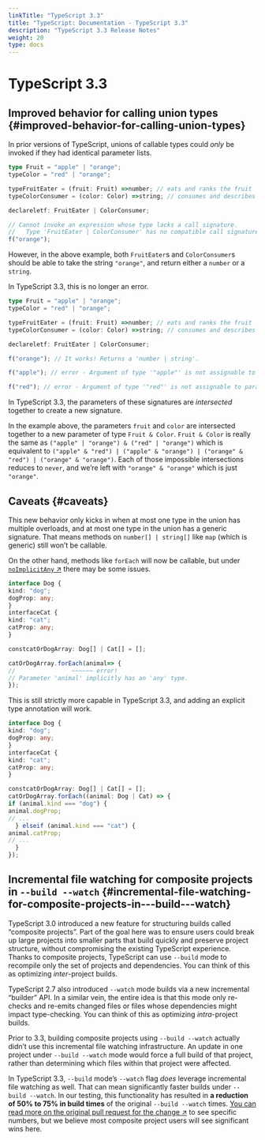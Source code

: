 ```yaml
---
linkTitle: "TypeScript 3.3"
title: "TypeScript: Documentation - TypeScript 3.3"
description: "TypeScript 3.3 Release Notes"
weight: 20
type: docs
---
```


# TypeScript 3.3

## Improved behavior for calling union types {#improved-behavior-for-calling-union-types}

In prior versions of TypeScript, unions of callable types could *only* be invoked if they had identical parameter lists.

```ts
type Fruit = "apple" | "orange";
typeColor = "red" | "orange";

typeFruitEater = (fruit: Fruit) =>number; // eats and ranks the fruit
typeColorConsumer = (color: Color) =>string; // consumes and describes the colors

declareletf: FruitEater | ColorConsumer;

// Cannot invoke an expression whose type lacks a call signature.
//   Type 'FruitEater | ColorConsumer' has no compatible call signatures.ts(2349)
f("orange");
```

However, in the above example, both `FruitEater`s and `ColorConsumer`s should be able to take the string `"orange"`, and return either a `number` or a `string`.

In TypeScript 3.3, this is no longer an error.

```ts
type Fruit = "apple" | "orange";
typeColor = "red" | "orange";

typeFruitEater = (fruit: Fruit) =>number; // eats and ranks the fruit
typeColorConsumer = (color: Color) =>string; // consumes and describes the colors

declareletf: FruitEater | ColorConsumer;

f("orange"); // It works! Returns a 'number | string'.

f("apple"); // error - Argument of type '"apple"' is not assignable to parameter of type '"orange"'.

f("red"); // error - Argument of type '"red"' is not assignable to parameter of type '"orange"'.
```

In TypeScript 3.3, the parameters of these signatures are *intersected* together to create a new signature.

In the example above, the parameters `fruit` and `color` are intersected together to a new parameter of type `Fruit & Color`.
`Fruit & Color` is really the same as `("apple" | "orange") & ("red" | "orange")` which is equivalent to `("apple" & "red") | ("apple" & "orange") | ("orange" & "red") | ("orange" & "orange")`.
Each of those impossible intersections reduces to `never`, and we’re left with `"orange" & "orange"` which is just `"orange"`.

## Caveats {#caveats}

This new behavior only kicks in when at most one type in the union has multiple overloads, and at most one type in the union has a generic signature.
That means methods on `number[] | string[]` like `map` (which is generic) still won’t be callable.

On the other hand, methods like `forEach` will now be callable, but under [`noImplicitAny` ↗](https://www.typescriptlang.org/tsconfig.html#noImplicitAny) there may be some issues.

```ts
interface Dog {
kind: "dog";
dogProp: any;
}
interfaceCat {
kind: "cat";
catProp: any;
}

constcatOrDogArray: Dog[] | Cat[] = [];

catOrDogArray.forEach(animal=> {
//                ~~~~~~ error!
// Parameter 'animal' implicitly has an 'any' type.
});
```

This is still strictly more capable in TypeScript 3.3, and adding an explicit type annotation will work.

```ts
interface Dog {
kind: "dog";
dogProp: any;
}
interfaceCat {
kind: "cat";
catProp: any;
}

constcatOrDogArray: Dog[] | Cat[] = [];
catOrDogArray.forEach((animal: Dog | Cat) => {
if (animal.kind === "dog") {
animal.dogProp;
// ...
  } elseif (animal.kind === "cat") {
animal.catProp;
// ...
  }
});
```

## Incremental file watching for composite projects in `--build --watch` {#incremental-file-watching-for-composite-projects-in---build---watch}

TypeScript 3.0 introduced a new feature for structuring builds called “composite projects”.
Part of the goal here was to ensure users could break up large projects into smaller parts that build quickly and preserve project structure, without compromising the existing TypeScript experience.
Thanks to composite projects, TypeScript can use `--build` mode to recompile only the set of projects and dependencies.
You can think of this as optimizing *inter*-project builds.

TypeScript 2.7 also introduced `--watch` mode builds via a new incremental “builder” API.
In a similar vein, the entire idea is that this mode only re-checks and re-emits changed files or files whose dependencies might impact type-checking.
You can think of this as optimizing *intra*-project builds.

Prior to 3.3, building composite projects using `--build --watch` actually didn’t use this incremental file watching infrastructure.
An update in one project under `--build --watch` mode would force a full build of that project, rather than determining which files within that project were affected.

In TypeScript 3.3, `--build` mode’s `--watch` flag *does* leverage incremental file watching as well.
That can mean significantly faster builds under `--build --watch`.
In our testing, this functionality has resulted in **a reduction of 50% to 75% in build times** of the original `--build --watch` times.
[You can read more on the original pull request for the change ↗](https://github.com/Microsoft/TypeScript/pull/29161) to see specific numbers, but we believe most composite project users will see significant wins here.
